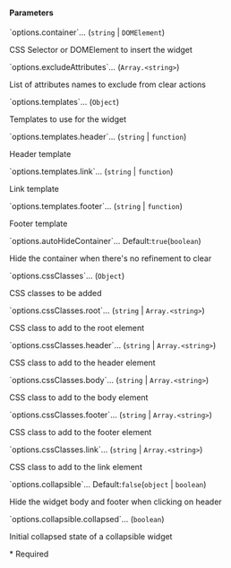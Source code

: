 <h4 class="no-toc">Parameters</h4>
<p class="attr-name">
<span class='attr-required'>`options.container`<span class="show-description">…</span></span>
  <span class="attr-infos">(<code>string</code> &#124; <code>DOMElement</code>)</span>
</p>
<p class="attr-description">CSS Selector or DOMElement to insert the widget</p>
<p class="attr-name">
<span class='attr-optional'>`options.excludeAttributes`<span class="show-description">…</span></span>
  <span class="attr-infos">(<code>Array.&lt;string&gt;</code>)</span>
</p>
<p class="attr-description">List of attributes names to exclude from clear actions</p>
<p class="attr-name">
<span class='attr-optional'>`options.templates`<span class="show-description">…</span></span>
  <span class="attr-infos">(<code>Object</code>)</span>
</p>
<p class="attr-description">Templates to use for the widget</p>
<p class="attr-name">
<span class='attr-optional'>`options.templates.header`<span class="show-description">…</span></span>
  <span class="attr-infos">(<code>string</code> &#124; <code>function</code>)</span>
</p>
<p class="attr-description">Header template</p>
<p class="attr-name">
<span class='attr-optional'>`options.templates.link`<span class="show-description">…</span></span>
  <span class="attr-infos">(<code>string</code> &#124; <code>function</code>)</span>
</p>
<p class="attr-description">Link template</p>
<p class="attr-name">
<span class='attr-optional'>`options.templates.footer`<span class="show-description">…</span></span>
  <span class="attr-infos">(<code>string</code> &#124; <code>function</code>)</span>
</p>
<p class="attr-description">Footer template</p>
<p class="attr-name">
<span class='attr-optional'>`options.autoHideContainer`<span class="show-description">…</span></span>
  <span class="attr-infos">Default:<code class="attr-default">true</code>(<code>boolean</code>)</span>
</p>
<p class="attr-description">Hide the container when there's no refinement to clear</p>
<p class="attr-name">
<span class='attr-optional'>`options.cssClasses`<span class="show-description">…</span></span>
  <span class="attr-infos">(<code>Object</code>)</span>
</p>
<p class="attr-description">CSS classes to be added</p>
<p class="attr-name">
<span class='attr-optional'>`options.cssClasses.root`<span class="show-description">…</span></span>
  <span class="attr-infos">(<code>string</code> &#124; <code>Array.&lt;string&gt;</code>)</span>
</p>
<p class="attr-description">CSS class to add to the root element</p>
<p class="attr-name">
<span class='attr-optional'>`options.cssClasses.header`<span class="show-description">…</span></span>
  <span class="attr-infos">(<code>string</code> &#124; <code>Array.&lt;string&gt;</code>)</span>
</p>
<p class="attr-description">CSS class to add to the header element</p>
<p class="attr-name">
<span class='attr-optional'>`options.cssClasses.body`<span class="show-description">…</span></span>
  <span class="attr-infos">(<code>string</code> &#124; <code>Array.&lt;string&gt;</code>)</span>
</p>
<p class="attr-description">CSS class to add to the body element</p>
<p class="attr-name">
<span class='attr-optional'>`options.cssClasses.footer`<span class="show-description">…</span></span>
  <span class="attr-infos">(<code>string</code> &#124; <code>Array.&lt;string&gt;</code>)</span>
</p>
<p class="attr-description">CSS class to add to the footer element</p>
<p class="attr-name">
<span class='attr-optional'>`options.cssClasses.link`<span class="show-description">…</span></span>
  <span class="attr-infos">(<code>string</code> &#124; <code>Array.&lt;string&gt;</code>)</span>
</p>
<p class="attr-description">CSS class to add to the link element</p>
<p class="attr-name">
<span class='attr-optional'>`options.collapsible`<span class="show-description">…</span></span>
  <span class="attr-infos">Default:<code class="attr-default">false</code>(<code>object</code> &#124; <code>boolean</code>)</span>
</p>
<p class="attr-description">Hide the widget body and footer when clicking on header</p>
<p class="attr-name">
<span class='attr-optional'>`options.collapsible.collapsed`<span class="show-description">…</span></span>
  <span class="attr-infos">(<code>boolean</code>)</span>
</p>
<p class="attr-description">Initial collapsed state of a collapsible widget</p>

<p class="attr-legend">* <span>Required</span></p>
